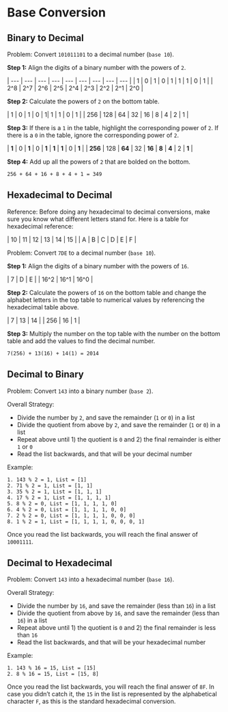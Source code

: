 # Base Conversion

## Binary to Decimal

Problem: Convert `101011101` to a decimal number (`base 10`). 

**Step 1:** Align the digits of a binary number with the powers of `2`.

| --- | --- | --- | --- | --- | --- | --- | --- | --- |
| 1 | 0 | 1 | 0 | 1 | 1 | 1 | 0 | 1 |
| 2^8 | 2^7 | 2^6 | 2^5 | 2^4 | 2^3 | 2^2 | 2^1 | 2^0 |

**Step 2:** Calculate the powers of `2` on the bottom table.

| 1 | 0 | 1 | 0 | 1| 1 | 1 | 0 | 1 |
| 256 | 128 | 64 | 32 | 16 | 8 | 4 | 2 | 1 |

**Step 3:** If there is a `1` in the table, highlight the corresponding power of `2`. If there is a `0` in the table, ignore the corresponding power of `2`.

| **1** | 0 | **1** | 0 | **1** | **1** | **1** | 0 | **1** |
| **256** | 128 | **64** | 32 | **16** | **8** | **4** | 2 | **1** |

**Step 4:** Add up all the powers of `2` that are bolded on the bottom.

```
256 + 64 + 16 + 8 + 4 + 1 = 349
```

## Hexadecimal to Decimal

Reference: Before doing any hexadecimal to decimal conversions, make sure you know what different letters stand for. Here is a table for hexadecimal reference:

| 10 | 11 | 12 | 13 | 14 | 15 |
| A | B | C | D | E | F |

Problem: Convert `7DE` to a decimal number (`base 10`).

**Step 1:** Align the digits of a binary number with the powers of `16`.

| 7 | D | E |
| 16^2 | 16^1 | 16^0 |

**Step 2:** Calculate the powers of `16` on the bottom table and change the alphabet letters in the top table to numerical values by referencing the hexadecimal table above.

| 7 | 13 | 14 |
| 256 | 16 | 1 |

**Step 3:** Multiply the number on the top table with the number on the bottom table and add the values to find the decimal number.

```
7(256) + 13(16) + 14(1) = 2014
```

## Decimal to Binary

Problem: Convert `143` into a binary number (`base 2`).

Overall Strategy:
* Divide the number by `2`, and save the remainder (`1` or `0`) in a list
* Divide the quotient from above by `2`, and save the remainder (`1` or `0`) in a list
* Repeat above until 1) the quotient is `0` and 2) the final remainder is either `1` or `0`
* Read the list backwards, and that will be your decimal number

Example:

```
1. 143 % 2 = 1, List = [1]
2. 71 % 2 = 1, List = [1, 1]
3. 35 % 2 = 1, List = [1, 1, 1]
4. 17 % 2 = 1, List = [1, 1, 1, 1]
5. 8 % 2 = 0, List = [1, 1, 1, 1, 0]
6. 4 % 2 = 0, List = [1, 1, 1, 1, 0, 0]
7. 2 % 2 = 0, List = [1, 1, 1, 1, 0, 0, 0]
8. 1 % 2 = 1, List = [1, 1, 1, 1, 0, 0, 0, 1]
```

Once you read the list backwards, you will reach the final answer of `10001111`.

## Decimal to Hexadecimal

Problem: Convert `143` into a hexadecimal number (`base 16`).

Overall Strategy:
* Divide the number by `16`, and save the remainder (less than `16`) in a list
* Divide the quotient from above by `16`, and save the remainder (less than `16`) in a list
* Repeat above until 1) the quotient is `0` and 2) the final remainder is less than `16`
* Read the list backwards, and that will be your hexadecimal number

Example:

```
1. 143 % 16 = 15, List = [15]
2. 8 % 16 = 15, List = [15, 8]
```

Once you read the list backwards, you will reach the final answer of `8F`. In case you didn’t catch it, the `15` in the list is represented by the alphabetical character `F`, as this is the standard hexadecimal conversion.

